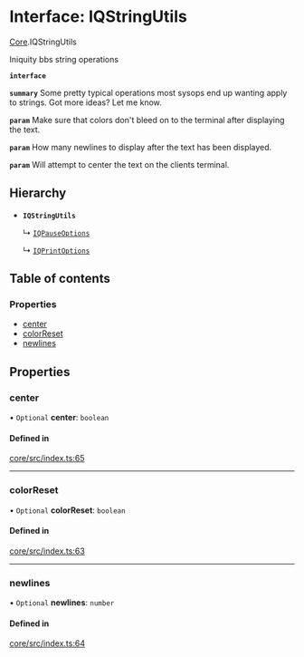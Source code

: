 # Interface: IQStringUtils

[Core](../modules/Core.md).IQStringUtils

Iniquity bbs string operations

**`interface`**

**`summary`** Some pretty typical operations most sysops end up wanting apply to strings. Got more ideas? Let me know.

**`param`** Make sure that colors don't bleed on to the terminal after displaying the text.

**`param`** How many newlines to display after the text has been displayed.

**`param`** Will attempt to center the text on the clients terminal.

## Hierarchy

- **`IQStringUtils`**

  ↳ [`IQPauseOptions`](Core.IQPauseOptions.md)

  ↳ [`IQPrintOptions`](Core.IQPrintOptions.md)

## Table of contents

### Properties

- [center](Core.IQStringUtils.md#center)
- [colorReset](Core.IQStringUtils.md#colorreset)
- [newlines](Core.IQStringUtils.md#newlines)

## Properties

### center

• `Optional` **center**: `boolean`

#### Defined in

[core/src/index.ts:65](https://github.com/iniquitybbs/iniquity/blob/b7eb303/packages/core/src/index.ts#L65)

___

### colorReset

• `Optional` **colorReset**: `boolean`

#### Defined in

[core/src/index.ts:63](https://github.com/iniquitybbs/iniquity/blob/b7eb303/packages/core/src/index.ts#L63)

___

### newlines

• `Optional` **newlines**: `number`

#### Defined in

[core/src/index.ts:64](https://github.com/iniquitybbs/iniquity/blob/b7eb303/packages/core/src/index.ts#L64)
